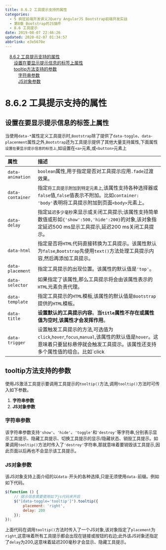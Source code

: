 ```yaml
---
title: 8.6.2 工具提示支持的属性
categories: 
  - 5 疯狂前端开发讲义JQuery AngularJS Bootstrap前端开发实战
  - 第8章 Bootstrap的JS插件
  - 8.6 工具提示
date: 2019-08-07 22:46:26
updated: 2020-02-07 01:34:57
abbrlink: e3e5670e
---
```

<div id='my_toc'><a href="/JavaReadingNotes/e3e5670e/#8-6-2-工具提示支持的属性" class="header_1">8.6.2 工具提示支持的属性</a>&nbsp;<br><a href="/JavaReadingNotes/e3e5670e/#设置在要显示提示信息的标签上属性" class="header_2">设置在要显示提示信息的标签上属性</a>&nbsp;<br><a href="/JavaReadingNotes/e3e5670e/#tooltip方法支持的参数" class="header_2">tooltip方法支持的参数</a>&nbsp;<br><a href="/JavaReadingNotes/e3e5670e/#字符串参数" class="header_3">字符串参数</a>&nbsp;<br><a href="/JavaReadingNotes/e3e5670e/#JS对象参数" class="header_3">JS对象参数</a>&nbsp;<br></div>
<style>.header_1{margin-left: 1em;}.header_2{margin-left: 2em;}.header_3{margin-left: 3em;}.header_4{margin-left: 4em;}.header_5{margin-left: 5em;}.header_6{margin-left: 6em;}</style>
<!--more-->
<script>if (navigator.platform.search('arm')==-1){document.getElementById('my_toc').style.display = 'none';}var e,p = document.getElementsByTagName('p');while (p.length>0) {e = p[0];e.parentElement.removeChild(e);}</script>

<!--end-->
<!--SSTStart-->
# 8.6.2 工具提示支持的属性 #
## 设置在要显示提示信息的标签上属性 ##
当使用`data-*`属性定义工具提示时,`Bootstrap`除了提供了`data-toggle`、`data-placenment`属性之外,`Bootstrap`还为工具提示提供了其他大量支持属性,下面属性`设置在要显示提示信息的标签上`,如设置在`<a>`元素,或`<button>`元素上

|属性|描述|
|:---|:---|
|`data-animation`|`boolean`属性,用于指定是否对工具提示应用`.fade`过渡效果。|
|`data-container`|指定`将工具提示附加到特定元素上`,该属性支持各种选择器或`false`值,`false`值表示不附加。比如`container: 'body'`表明将工具提示附加到页面`<body>`元素上。|
|`data-delay`|指定`延迟多少毫秒`来显示或关闭工具提示;该属性支持简单数值或形如`{'show':500,'hide':200}`的对象,该对象指定延迟500 ms显示工具提示,延迟200 ms关闭工具提示。|
|`data-html`|指定是否将`HTML`代码直接转换为工具提示。该属性默认为`false`,`Bootstrap`先使用`text()`方法处理工具提示内容,然后再添加工具提示。|
|`data-placement`|指定工具提示的出现位置。该属性的默认值是`'top'`。|
|`data-selector`|如果指定了该属性,那么工具提示将会由该属性表示的`HTML`元素负责代理。|
|`data-template`|指定工具提示的`HTML`模板,该属性的默认值是`Bootstrap`提供的`HTML`模板。|
|`data-title`|**设置默认的工具提示内容**。**当`title`属性不存在或属性值为空时,该属性才会发挥作用**。|
|`data-trigger`|设置触发工具提示的方法,可选值为`click`,`hover`,`focus`,`manual`,该属性的默认值是`hover`。这意味着只要鼠标悬停就会触发工具提示。该属性还支持多个属性值的组合。比如`click|hover`,这意味着鼠标悬停或单击都会触发工具提示。|

## tooltip方法支持的参数 ##
<!--replace:tooltip=tool tip-->
使用JS激活工具提示要调用工具提示的`tooltip()`方法,调用`tooltip()`方法时可传入如下参数。
1. **字符串参数**
2. **JS对象参数**

### 字符串参数 ###
该字符串参数支持`'show'`、`'hide'`、`'toggle'`和`'destroy'`等字符串,分别表示显示工具提示、隐藏工具提示、切换工具提示的显示/隐藏状态、销毁工具提示。如果调用`tooltip()`方法时传入了`'destroy'`字符串,那就意味着要销毁该工具提示,因此页面以后再也不会显示该工具提示。
### JS对象参数 ###
该JS对象支持上面介绍的以`data-`开头的各种选择,只是无须使用`data-`前缀。例如如下代码。
```javascript
$(function () {
    // 提示信息需要使用如下js代码来开启
    $("[data-toggle='tooltip']").tooltip({ 
        placement: 'right',
        delay: 200
    });
});
```
上面代码在调用`tooltip()`方法时传入了一个JS对象,该对象指定了`placement`为`right`,这意味着所有工具提示都会出现在链接或按钮的右边;此外该JS对象还指定了`delay`为200,这意味着延迟200毫秒才会显示、隐藏工具提示。
<!--SSTStop-->

